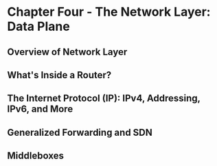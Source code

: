 # Chapter Four - The Network Layer: Data Plane

## Overview of Network Layer
## What's Inside a Router?
## The Internet Protocol (IP): IPv4, Addressing, IPv6, and More
## Generalized Forwarding and SDN
## Middleboxes 